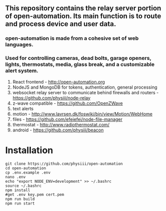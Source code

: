 ## This repository contains the relay server portion of __open-automation__. Its main function is to route and process device and user data.

### open-automation is made from a cohesive set of web languages.

### Used for controlling cameras, dead bolts, garage openers, lights, thermostats, media, glass break, and a customizable alert system.


1. React frontend - http://open-automation.org
2. NodeJS and MongoDB for tokens, authentication, general processing
3. websocket relay server to communicate behind firewalls and routers - https://github.com/physiii/node-relay
4. z-wave compatible - https://github.com/OpenZWave
5. text alerts
6. motion - http://www.lavrsen.dk/foswiki/bin/view/Motion/WebHome
7. files - https://github.com/efeiefei/node-file-manager
8. thermostat - http://www.radiothermostat.com/
9. android - https://github.com/physiii/beacon

# Installation
    git clone https://github.com/physiii/open-automation
    cd open-automation
    cp .env.example .env
    nano .env
    echo "export NODE_ENV=development" >> ~/.bashrc
    source ~/.bashrc
    npm install
    #get .env key.pem cert.pem
    npm run build
    npm run start
